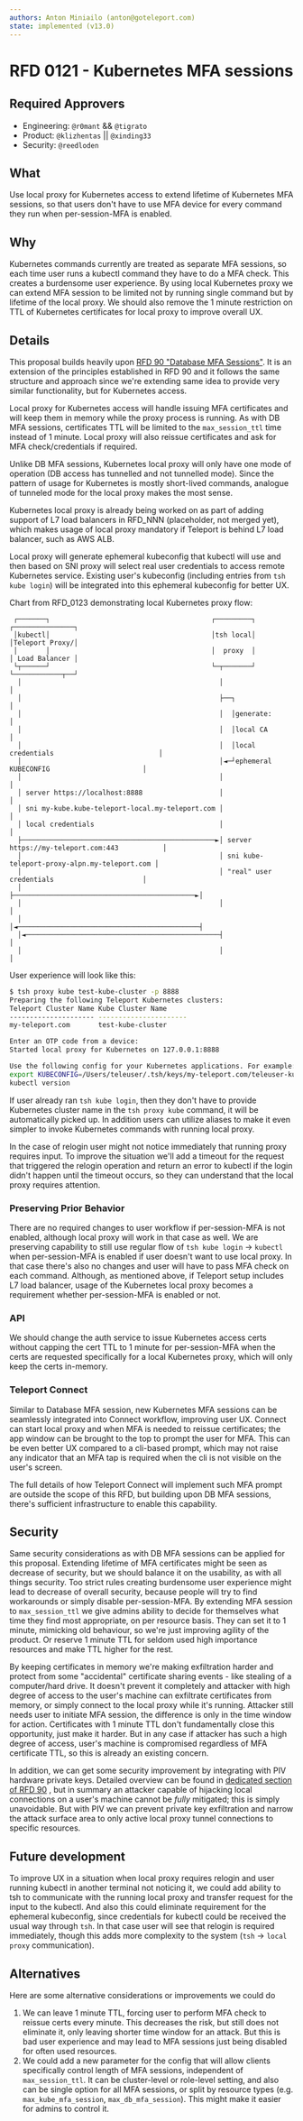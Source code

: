 ```yaml
---
authors: Anton Miniailo (anton@goteleport.com)
state: implemented (v13.0)
---
```


# RFD 0121 - Kubernetes MFA sessions

## Required Approvers

- Engineering: `@r0mant` && `@tigrato`
- Product: `@klizhentas` || `@xinding33`
- Security: `@reedloden`


## What
Use local proxy for Kubernetes access to extend lifetime of Kubernetes MFA sessions, so that users don't have to use MFA device for every command they run when per-session-MFA is enabled.

## Why
Kubernetes commands currently are treated as separate MFA sessions, so each time user runs a kubectl command they have to do a MFA check. This creates a burdensome user experience.
By using local Kubernetes proxy we can extend MFA session to be limited not by running single command but by lifetime of the local proxy. We should also remove the 1 minute restriction 
on TTL of Kubernetes certificates for local proxy to improve overall UX.

## Details

This proposal builds heavily upon [RFD 90 "Database MFA Sessions"](https://github.com/gravitational/teleport/blob/master/rfd/0090-db-mfa-sessions.md). 
It is an extension of the principles established in RFD 90 and it follows the same structure and
approach since we're extending same idea to provide very similar functionality, but for Kubernetes access.

Local proxy for Kubernetes access will handle issuing MFA certificates and will keep them in memory while the proxy process is running. 
As with DB MFA sessions, certificates TTL will be limited to the `max_session_ttl` time instead of 1 minute.
Local proxy will also reissue certificates and ask for MFA check/credentials if required.

Unlike DB MFA sessions, Kubernetes local proxy will only have one mode of operation (DB access has tunnelled and not tunnelled mode). 
Since the pattern of usage for Kubernetes is mostly short-lived commands, analogue of tunneled mode for the local proxy makes the most sense.

Kubernetes local proxy is already being worked on as part of adding support of L7 load balancers in RFD_NNN (placeholder, not merged yet), 
which makes usage of local proxy mandatory if Teleport is behind L7 load balancer, such as AWS ALB.

Local proxy will generate ephemeral kubeconfig that kubectl will use and then based on SNI proxy will select real user credentials
to access remote Kubernetes service. Existing user's kubeconfig (including entries from `tsh kube login`) will be integrated into
this ephemeral kubeconfig for better UX.

Chart from RFD_0123 demonstrating local Kubernetes proxy flow:
```
 ┌───────┐                                        ┌─────────┐                         ┌───────────────┐
 │kubectl│                                        │tsh local│                         │Teleport Proxy/│
 │       │                                        │  proxy  │                         │ Load Balancer │
 └┬──────┘                                        └─┬───────┘                         └────────────┬──┘
  │                                                 │                                              │
  │                                                 ├──┐                                           │
  │                                                 │  │generate:                                  │
  │                                                 │  │local CA                                   │
  │                                                 │  │local credentials                          │
  │                                                 │◄─┘ephemeral KUBECONFIG                       │
  │                                                 │                                              │
  │ server https://localhost:8888                   │                                              │
  │ sni my-kube.kube-teleport-local.my-teleport.com │                                              │
  │ local credentials                               │                                              │
  ├────────────────────────────────────────────────►│ server https://my-teleport.com:443           │
  │                                                 │ sni kube-teleport-proxy-alpn.my-teleport.com │
  │                                                 │ "real" user credentials                      │
  │                                                 ├─────────────────────────────────────────────►│
  │                                                 │                                              │
  │                                                 │◄─────────────────────────────────────────────┤
  │◄────────────────────────────────────────────────┤                                              │
  │                                                 │                                              │
```

User experience will look like this:

```bash
$ tsh proxy kube test-kube-cluster -p 8888
Preparing the following Teleport Kubernetes clusters:
Teleport Cluster Name Kube Cluster Name
--------------------- ----------------------
my-teleport.com       test-kube-cluster

Enter an OTP code from a device:
Started local proxy for Kubernetes on 127.0.0.1:8888

Use the following config for your Kubernetes applications. For example:
export KUBECONFIG=/Users/teleuser/.tsh/keys/my-teleport.com/teleuser-kube/my-teleport.com/localproxy-8888-kubeconfig
kubectl version
```
If user already ran `tsh kube login`, then they don't have to provide Kubernetes cluster name in the `tsh proxy kube` command,
 it will be automatically picked up.
In addition users can utilize aliases to make it even simpler to invoke Kubernetes commands with running local proxy. 

In the case of relogin user might not notice immediately that running proxy requires input. To improve the situation we'll add 
a timeout for the request that triggered the relogin operation and return an error to kubectl if the login didn't happen until the timeout occurs, so they can understand that the local proxy
requires attention.

### Preserving Prior Behavior

There are no required changes to user workflow if per-session-MFA is not enabled, although local proxy will work in that case as well. 
We are preserving capability to still use regular flow of `tsh kube login` -> `kubectl` when per-session-MFA is enabled if user doesn't want
to use local proxy. In that case there's also no changes and user will have to pass MFA check on each command. 
Although, as mentioned above, if Teleport setup includes L7 load balancer, usage of the Kubernetes local proxy becomes a requirement
whether per-session-MFA is enabled or not.

### API

We should change the auth service to issue Kubernetes access certs without capping the
cert TTL to 1 minute for per-session-MFA when the certs are requested specifically for a 
local Kubernetes proxy, which will only keep the certs in-memory.

### Teleport Connect
Similar to Database MFA session, new Kubernetes MFA sessions can be seamlessly integrated into Connect workflow, improving user UX.
Connect can start local proxy and when MFA is needed to reissue certificates; the app window can be brought to the top to prompt the user for
MFA. This can be even better UX compared to a cli-based prompt, which may not raise any indicator that an MFA tap is required
when the cli is not visible on the user's screen.

The full details of how Teleport Connect will implement such MFA prompt are outside the
scope of this RFD, but building upon DB MFA sessions, there's sufficient infrastructure to enable this capability.

## Security
Same security considerations as with DB MFA sessions can be applied for this proposal.
Extending lifetime of MFA certificates might be seen as decrease of security, but we should balance it on the usability,
as with all things security. Too strict rules creating burdensome user experience might lead to decrease of overall security,
 because people will try to find workarounds or simply disable per-session-MFA. By extending MFA session to `max_session_ttl` 
we give admins ability to decide for themselves what time they find most appropriate, on per resource basis. They can 
set it to 1 minute, mimicking old behaviour, so we're just improving agility of the product.
Or reserve 1 minute TTL for seldom used high importance resources and make TTL higher for the rest.

By keeping certificates in memory we're making exfiltration harder and protect from some "accidental" certificate sharing events - like
stealing of a computer/hard drive. It doesn't prevent it completely and attacker with high degree of access to the 
user's machine can exfiltrate certificates from memory, or simply connect to the local proxy while it's running. Attacker still needs user to
initiate MFA session, the difference is only in the time window for action. Certificates with 1 minute TTL don't fundamentally
close this opportunity, just make it harder. But in any case if attacker has such a high degree of access, user's machine
is compromised regardless of MFA certificate TTL, so this is already an existing concern.

In addition, we can get some security improvement by integrating with PIV hardware private keys. Detailed overview can be 
found in [dedicated section of RFD 90](https://github.com/gravitational/teleport/blob/master/rfd/0090-db-mfa-sessions.md#integrating-with-piv-hardware-private-keys-for-security-improvements)
, but in summary an attacker capable of hijacking local connections on a user's machine
cannot be *fully* mitigated; this is simply unavoidable. But with PIV we can prevent private key exfiltration and narrow the attack surface area
to only active local proxy tunnel connections to specific resources.

## Future development
To improve UX in a situation when local proxy requires relogin and user running kubectl in another terminal not noticing it, we could 
add ability to tsh to communicate with the running local proxy and transfer request for the input to the kubectl. And also this could eliminate
requirement for the ephemeral kubeconfig, since credentials for kubectl could be received the usual way through `tsh`. In that case user
will see that relogin is required immediately, though this adds more complexity to the system (`tsh` -> `local proxy` communication).

## Alternatives 
Here are some alternative considerations or improvements we could do
1. We can leave 1 minute TTL, forcing user to perform MFA check to reissue certs every minute. This decreases the risk, but still does not eliminate it, 
 only leaving shorter time window for an attack. But this is bad user experience and may lead to MFA sessions just being disabled for often used resources.
2. We could add a new parameter for the config that will allow clients specifically control length of MFA sessions, 
independent of `max_session_ttl`. It can be cluster-level or role-level setting, and also can be single option for all MFA sessions,
 or split by resource types (e.g. `max_kube_mfa_session`, `max_db_mfa_session`). This might make it easier for admins to control it.


